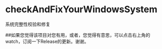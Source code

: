 # checkAndFixYourWindowsSystem
系统完整性校验和修复

##如果您觉得该项目对您有用，或者，您觉得有意思，可以点击右上角的watch，订阅一下Release的更新。谢谢。
